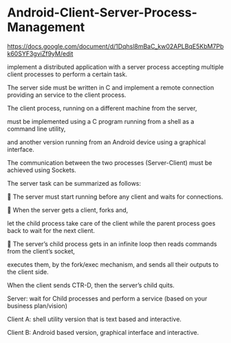 # Android-Client-Server-Process-Management
https://docs.google.com/document/d/1Dqhsl8mBaC_kw02APLBqE5KbM7Pbk60SYF3gviZf9yM/edit


implement a distributed application with a server process accepting multiple client processes to perform a certain task.


The server side must be written in C and implement a remote connection providing an service to the client process.



The client process, running on a different machine from the server, 


must be implemented using a C program running from a shell as a command line utility, 


and another version running from an Android device using a graphical interface. 


The communication between the two processes (Server-Client) must be achieved using Sockets.



The server task can be summarized as follows:


 The server must start running before any client and waits for connections.


 When the server gets a client, forks and, 


let the child process take care of the client while the parent process goes back to wait for the next client.


 The server’s child process gets in an infinite loop then reads commands from the client’s socket, 



executes them, by the fork/exec mechanism, and sends all their outputs to the client side.


When the client sends CTR-D, then the server’s child quits.

Server: wait for Child processes and perform a service (based on your business plan/vision)

Client A: shell utility version that is text based and interactive.

Client B: Android based version, graphical interface and interactive.
